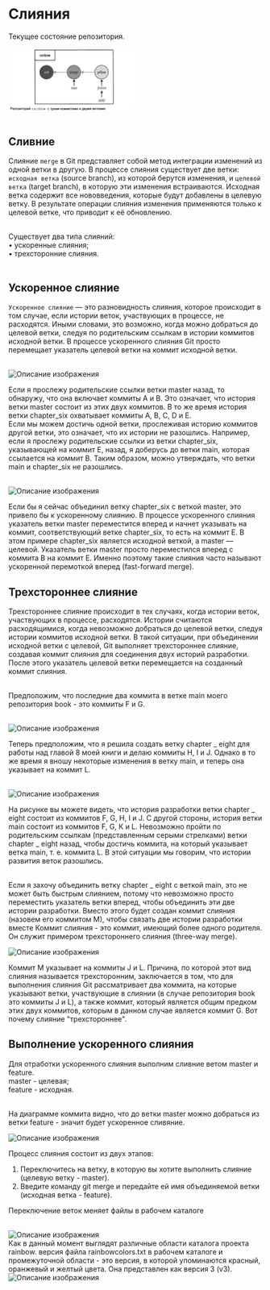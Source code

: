 # Слияния

Текущее состояние репозитория.  
<br>
<img src="resources/images/d_17.png" alt="Описание изображения" style="width: 50%;" />   
<br>

## Сливние
Слияние ```merge``` в Git представляет собой метод интеграции изменений из одной ветки в другую. В процессе слияния существует две ветки: ```исходная ветка``` (source branch), из которой берутся изменения, и ```целевой ветка``` (target branch), в которую эти изменения встраиваются. Исходная ветка содержит все нововведения, которые будут добавлены в целевую ветку. В результате операции слияния изменения применяются только к целевой ветке, что приводит к её обновлению.   
<br>  

Существует два типа слияний:  
• ускоренные слияния;  
• трехсторонние слияния.   
<br>  

## Ускоренное слияние  

```Ускоренное слияние``` — это разновидность слияния, которое происходит в том случае, если истории веток, участвующих в процессе, не расходятся. Иными словами, это возможно, когда можно добраться до целевой ветки, следуя по родительским ссылкам в истории коммитов исходной ветки. В процессе ускоренного слияния Git просто перемещает указатель целевой ветки на коммит исходной ветки.  
<br>  

<img src="resources/images/d_18.png" alt="Описание изображения" style="width: 50%;" />   
<br>  

Если я прослежу родительские ссылки ветки master назад, то обнаружу, что она включает коммиты A и B. Это означает, что история ветки master состоит из этих двух коммитов. В то же время история ветки chapter_six охватывает коммиты A, B, C, D и E.    
Если мы можем достичь одной ветки, прослеживая историю коммитов другой ветки, это означает, что их истории не разошлись. Например, если я прослежу родительские ссылки из ветки chapter_six, указывающей на коммит E, назад, я доберусь до ветки main, которая ссылается на коммит B. Таким образом, можно утверждать, что ветки main и chapter_six не разошлись.  
<br>  

<img src="resources/images/d_19.png" alt="Описание изображения" style="width: 50%;" />   
<br>  

Если бы я сейчас объединил ветку chapter_six с веткой master, это привело бы к ускоренному слиянию. В процессе ускоренного слияния указатель ветки master переместится вперед и начнет указывать на коммит, соответствующий ветке chapter_six, то есть на коммит E. В этом примере chapter_six является исходной веткой, а master — целевой. Указатель ветки master просто переместился вперед с коммита B на коммит E. Именно поэтому такие слияния часто называют ускоренной перемоткой вперед (fast-forward merge).

## Трехстороннее слияние  
Трехстороннее слияние происходит в тех случаях, когда истории веток, участвующих в процессе, расходятся. Истории считаются расходящимися, когда невозможно добраться до целевой ветки, следуя истории коммитов исходной ветки. В такой ситуации, при объединении исходной ветки с целевой, Git выполняет трехстороннее слияние, создавая коммит слияния для соединения двух историй разработки. После этого указатель целевой ветки перемещается на созданный коммит слияния.  
<br>  

Предположим, что последние два коммита в ветке main моего репозитория book - это коммиты F и G.  
<br>  

<img src="resources/images/d_20.png" alt="Описание изображения" style="width: 50%;" />   
<br>

Теперь предположим, что я решила создать ветку chapter _ eight для работы над главой 8 моей книги и делаю коммиты Н, I и J. Однако в то же время я вношу некоторые изменения в ветку main, и теперь она указывает на коммит L.  
<br>  

<img src="resources/images/d_21.png" alt="Описание изображения" style="width: 50%;" />   
<br>  

На рисунке вы можете видеть, что история разработки ветки chapter _ eight состоит из коммитов F, G, Н, I и J. С другой стороны, история ветки main состоит из коммитов F, G, К и L. Невозможно пройти по родительским ссылкам (представленным серыми стрелками) ветки chapter _ eight назад, чтобы достичь коммита, на который указывает ветка main, т. е. коммита L. В этой ситуации мы говорим, что истории развития веток разошлись.  
<br>  

Если я захочу объединить ветку chapter _ eight с веткой main, это не может быть быстрым слиянием, потому что невозможно просто переместить указатель ветки вперед, чтобы объединить эти две истории разработки. Вместо этого будет создан коммит слияния (назовем его коммитом М), чтобы связать две истории разработки вместе Коммит слияния - это коммит, имеющий более одного родителя. Он служит примером трехстороннего слияния (three-way merge). 
<br>  

<img src="resources/images/d_22.png" alt="Описание изображения" style="width: 50%;" />   
<br> 

Коммит М указывает на коммиты J и L. Причина, по которой этот вид слияния называется трехсторонним, заключается в том, что для выполнения слияния Git рассматривает два коммита, на которые указывают ветки, участвующие в слиянии (в случае репозитория book это коммиты J и L), а также коммит, который является общим предком этих двух коммитов, которым в данном случае является коммит G. Вот почему слияние "трехстороннее".   

## Выполнение ускоренного слияния  
Для отработки ускоренного слияния выполним сливние ветом master и feature.   
master - целевая;  
feature - исходная.  
<br>  

На диаграмме коммита видно, что до ветки master можно добраться из ветки feature - значит будет ускоренное сливяние.
<br>  

<img src="resources/images/d_23.png" alt="Описание изображения" style="width: 50%;" />   
<br> 

Процесс слияния состоит из двух этапов:
1. Переключитесь на ветку, в которую вы хотите выполнить слияние (целевую ветку - master).
2. Введите команду git merge и передайте ей имя объединяемой ветки (исходная ветка - feature).

Переключение веток меняет файлы в рабочем каталоге  
<br>  

<img src="resources/images/d_24.png" alt="Описание изображения" style="width: 50%;" />   
<br> 
Как в данный момент выглядят различные области каталога проекта rainbow.  версия файла rainbowcolors.txt в рабочем каталоге и промежуточной области - это версия, в которой упоминаются красный, оранжевый и желтый цвета. Она представлен как версия 3 (vЗ).

<br>  

<img src="resources/images/d_25.png" alt="Описание изображения" style="width: 50%;" />   
<br> 
